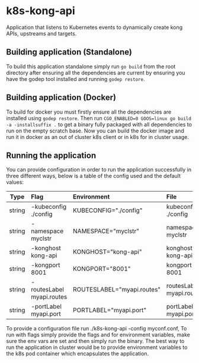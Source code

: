 # k8s-kong-api
Application that listens to Kubernetes events to dynamically create kong APIs, upstreams and targets.

## Building application (Standalone)
To build this application standalone simply run `go build` from the root directory after ensuring
all the dependencies are current by ensuring you have the godep tool installed and running `godep restore`.

## Building application (Docker)
To build for docker you must firstly ensure all the dependencies are installed using `godep restore`.
Then run `CGO_ENABLED=0 GOOS=linux go build -a -installsuffix .` to get a binary fully packaged with
all dependencies to run on the empty scratch base.
Now you can build the docker image and run it in docker as an out of cluster k8s client or in k8s
for in cluster usage.

## Running the application
You can provide configuration in order to run the application successfully in three different ways,
below is a table of the config used and the default values:

| Type   | Flag                      | Environment                | File                     | Default value      |
| ------ | :------------------------ |:-------------------------- |:------------------------ | :----------------- |
| string | -kubeconfig ./config      | KUBECONFIG="./config"      | kubeconfig ./config      | ""                 |
| string | -namespace myclstr        | NAMESPACE="myclstr"        | namespace myclstr        | "default"          |
| string | -konghost kong-api        | KONGHOST="kong-api"        | konghost kong-api        | "kong"             |
| string | -kongport 8001            | KONGPORT="8001"            | kongport 8001            | "8001"             |
| string | -routesLabel myapi.routes | ROUTESLABEL="myapi.routes" | routesLabel myapi.routes | "kong.api.routes"  |
| string | -portLabel myapi.port     | PORTLABEL="myapi.port"     | portLabel myapi.port     | "kong.api.port"    |

To provide a configuration file run ./k8s-kong-api -config myconf.conf,
To run with flags simply provide the flags and for environment variables, make sure the env vars are set
and then simply run the binary.
The best way to run the application in cluster would be to provide environment variables to the k8s pod container
which encapsulates the application.

